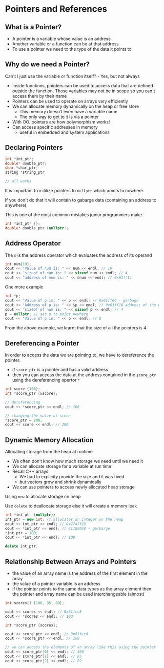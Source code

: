 # Pointers and References
## What is a Pointer?
- A pointer is a variable whose value is an address
- Another variable or a function can be at that address
- To use a pointer we need to the type of the data it points to

## Why do we need a Pointer?
Can't I just use the variable or function itself? - Yes, but not always

- Inside functions, pointers can be used to access data that are defined outside the function. Those variables may not be in scope so you can't access them by their name
- Pointers can be used to operate on arrays very efficiently
- We can allocate memory dynamically on the heap or free store
    - This memory doesn't even have a variable name
    - The only way to get to it is via a pointer
- With OO. pointers are how polymorphism works!
- Can access specific addresses in memory
    - useful in embedded and system applications


## Declaring Pointers
```c++
int *int_ptr;
double* double_ptr;
char *char_ptr;
string *string_ptr

// all works
```

It is important to initilize pointers to `nullptr` which points to nowhere. 

If you don't do that it will contain to gabarge data (containing an address to anywhere)

This is one of the most common mistakes junior programmers make
```c++
int *int_ptr {};
double* double_ptr (nullptr);
```

## Address Operator
The `&` is the address operator which evaluates the address of its operand

```c++
int num{10};
cout << "Value of num is: " << num << endl; // 10
cout << "sizeof of num is: " << sizeof num << endl; // 4
cout << "address of num is: " << &num << endl; // 0x61ff1c
```

One more example
```c++
int *p;
cout << "Value of p is: " << p << endl; // 0x61ff60 - garbage
cout << "Address of p is: " << &p << endl; // 0x61ff18 address of the garbage
cout << "sizeof of num is: " << sizeof p << endl; // 4
p = nullptr; // set p to point nowhere
cout << "Value of p is: " << p << endl; // 0
```

From the above example, we learnt that the size of all the pointers is 4

## Dereferencing a Pointer
In order to access the data we are pointing to, we have to dereference the pointer.

- if `score_ptr` is a pointer and has a valid address
- then you can access the data at the address contained in the `score_ptr` using the dereferencing opertor `*`

```c++
int score {100};
int *score_ptr {&score};

// dereferencing
cout << *score_ptr << endl; // 100

// changing the value of score
*score_ptr = 200;
cout << score << endl; // 200
```

## Dynamic Memory Allocation
Allocating storage from the heap at runtime

- We often don't know how much storage we need until we need it
- We can allocate storage for a variable at run time
- Recall C++ arrays
    - We had to explicity provide the size and it was fixed
    - but vectors grow and shrink dynamically
- We can use pointers to access newly allocated heap storage

Using `new` to allocate storage  on heap

Use `delete` to deallocate storage else it will create a memory leak
```c++
int *int_ptr {nullptr};
int_ptr = new int; // allocates an integer on the heap
cout << int_ptr << endl; // 0x2747f28
cout << *int_ptr << endl; // 41188048 - garbarge
*int_ptr = 100;
cout << *int_ptr << endl; // 100

delete int_ptr;
```

## Relationship Between Arrays and Pointers
- the value of an array name is the address of the first element in the array
- the value of a pointer variable is an address
- if the pointer points to the same data types as the array element then the pointer and array name can be used interchangeable (almost)

```cpp
int scores[] {100, 95, 89};

cout << scores << endl; // 0x61fec8
cout << *scores << endl; // 100

int *score_ptr {scores};

cout << score_ptr << endl; // 0x61fec8
cout << *score_ptr << endl; // 100

// we can access the elements of an array like this using the pointer
cout << score_ptr[0] << endl; // 100
cout << score_ptr[1] << endl; // 95
cout << score_ptr[2] << endl; // 89
```